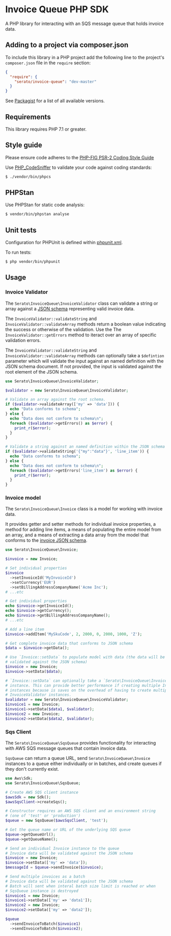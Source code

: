 # Invoice Queue PHP SDK

A PHP library for interacting with an SQS message queue that holds invoice data.

## Adding to a project via composer.json

To include this library in a PHP project add the following line to the project's
`composer.json` file in the `require` section:

```json
{
  "require": {
    "serato/invoice-queue": "dev-master"
  }
}
```
See [Packagist](https://packagist.org/packages/serato/invoice-queue-php) for a list of all
available versions.

## Requirements

This library requires PHP 7.1 or greater.

## Style guide

Please ensure code adheres to the [PHP-FIG PSR-2 Coding Style Guide](http://www.php-fig.org/psr/psr-2/)

Use [PHP_CodeSniffer](https://github.com/squizlabs/PHP_CodeSniffer/wiki) to validate your code against
coding standards:

```bash
$ ./vendor/bin/phpcs
```

## PHPStan

Use PHPStan for static code analysis:

```bash
$ vendor/bin/phpstan analyse
```

## Unit tests

Configuration for PHPUnit is defined within [phpunit.xml](phpunit.xml).

To run tests:

```bash
$ php vendor/bin/phpunit
```

## Usage

### Invoice Validator

The `Serato\InvoiceQueue\InvoiceValidator` class can validate a string or array against a
[JSON schema](./resources/invoice_schema.json) representing valid invoice data.

The `InvoiceValidator::validateString` and `InvoiceValidator::validateArray` methods return a boolean value
indicating the success or otherwise of the validation. Use the The `InvoiceValidator::getErrors` method to
iteract over an array of specific validation errors.

The `InvoiceValidator::validateString` and `InvoiceValidator::validateArray` methods can optionally take a
`$defintion` parameter which will validate the input against an named definition with the JSON schema document.
If not provided, the input is validated against the root element of the JSON schema.

```php
use Serato\InvoiceQueue\InvoiceValidator;

$validator = new Serato\InvoiceQueue\InvoiceValidator;

# Validate an array against the root schema.
if ($validator->validateArray(['my' => 'data'])) {
  echo "Data conforms to schema";
} else {
  echo "Data does not conform to schema\n";
  foreach ($validator->getErrors() as $error) {
    print_r($error);
  }
}

# Validate a string against an named definition within the JSON schema
if ($validator->validateString('{"my":"data"}', 'line_item')) {
  echo "Data conforms to schema";
} else {
  echo "Data does not conform to schema\n";
  foreach ($validator->getErrors('line_item') as $error) {
    print_r($error);
  }
}
```

### Invoice model

The `Serato\InvoiceQueue\Invoice` class is a model for working with invoice data.

It provides getter and setter methods for individual invoice properties, a method for adding line items,
a means of populating the entire model from an array, and a means of extracting a data array from the model
that conforms to the [invoice JSON schema](./resources/invoice_schema.json).

```php
use Serato\InvoiceQueue\Invoice;

$invoice = new Invoice;

# Set individual properties
$invoice
  ->setInvoiceId('MyInvoiceId')
  ->setCurrency('EUR')
  ->setBillingAddressCompanyName('Acme Inc');
# ...etc

# Get individual properties
echo $invoice->getInvoiceId();
echo $invoice->getCurrency();
echo $invoice->getBillingAddressCompanyName();
# ...etc

# Add a line item
$invoice->addItem('MySkuCode', 2, 2000, 0, 2000, 1000, 'Z');

# Get complete invoice data that conforms to JSON schema
$data = $invoice->getData();

# Use `Invoice::setData` to populate model with data (the data will be
# validated against the JSON schema)
$invoice = new Invoice;
$invoice->setData($data);

# `Invoice::setData` can optionally take a `Serato\InvoiceQueue\InvoiceValidator`
# instance. This can provide better performance if creating multiple Invoice
# instances because is saves on the overhead of having to create multiple
# InvoiceValidator instances.
$validator = new Serato\InvoiceQueue\InvoiceValidator;
$invoice1 = new Invoice;
$invoice1->setData($data1, $validator);
$invoice2 = new Invoice;
$invoice2->setData($data2, $validator);
```

### Sqs Client

The `Serato\InvoiceQueue\SqsQueue` provides functionality for interacting with AWS SQS message queues that
contain invoice data.

`SqsQueue` can return a queue URL, send `Serato\InvoiceQueue\Invoice` instances to a queue either individually
or in batches, and create queues if they don't currently exist.

```php
use Aws\Sdk;
use Serato\InvoiceQueue\SqsQueue;

# Create AWS SQS client instance
$awsSdk = new Sdk();
$awsSqsClient->createSqs();

# Constructor requires an AWS SQS client and an environment string
# (one of 'test' or 'production')
$queue = new SqsQueue($awsSqsClient, 'test');

# Get the queue name or URL of the underlying SQS queue
$queue->getQueueUrl();
$queue->getQueueName();

# Send an individual Invoice instance to the queue
# Invoice data will be validated against the JSON schema
$invoice = new Invoice;
$invoice->setData(['my' => 'data']);
$messageId = $queue->sendInvoice($invoice);

# Send multiple invoices as a batch
# Invoice data will be validated against the JSON schema
# Batch will sent when interal batch size limit is reached or when
# SqsQueue instance is destroyed
$invoice1 = new Invoice;
$invoice1->setData(['my' => 'data1']);
$invoice2 = new Invoice;
$invoice2->setData(['my' => 'data2']);

$queue
  ->sendInvoiceToBatch($invoice1)
  ->sendInvoiceToBatch($invoice2);
```
